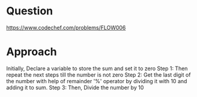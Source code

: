 # Question
https://www.codechef.com/problems/FLOW006

# Approach
Initially, Declare a variable to store the sum and set it to zero
Step 1: Then repeat the next steps till the number is not zero
Step 2: Get the last digit of the number with help of remainder '%' operator by dividing it with 10 and adding it to sum.
Step 3: Then, Divide the number by 10 














